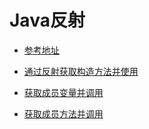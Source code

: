 # Java反射

* [参考地址](https://blog.csdn.net/sinat_38259539/article/details/71799078)

* [通过反射获取构造方法并使用](https://github.com/shanyao19940801/BookeNote/blob/master/java/code/src/com/code/reflect/Constructors.java)
* [获取成员变量并调用](https://github.com/shanyao19940801/BookeNote/blob/master/java/code/src/com/code/reflect/Fields.java)

* [获取成员方法并调用]() 